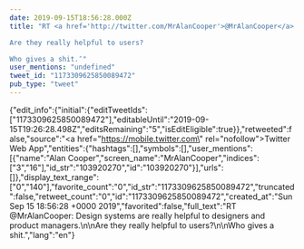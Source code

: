 ```yaml
---
date: 2019-09-15T18:56:28.000Z
title: "RT <a href='http://twitter.com/MrAlanCooper'>@MrAlanCooper</a>: Design systems are really helpful to designers and product managers.

Are they really helpful to users?

Who gives a shit.″"
user_mentions: "undefined"
tweet_id: "1173309625850089472"
pub_type: "tweet"
---
```

{"edit_info":{"initial":{"editTweetIds":["1173309625850089472"],"editableUntil":"2019-09-15T19:26:28.498Z","editsRemaining":"5","isEditEligible":true}},"retweeted":false,"source":"<a href=\"https://mobile.twitter.com\" rel=\"nofollow\">Twitter Web App</a>","entities":{"hashtags":[],"symbols":[],"user_mentions":[{"name":"Alan Cooper","screen_name":"MrAlanCooper","indices":["3","16"],"id_str":"103920270","id":"103920270"}],"urls":[]},"display_text_range":["0","140"],"favorite_count":"0","id_str":"1173309625850089472","truncated":false,"retweet_count":"0","id":"1173309625850089472","created_at":"Sun Sep 15 18:56:28 +0000 2019","favorited":false,"full_text":"RT @MrAlanCooper: Design systems are really helpful to designers and product managers.\n\nAre they really helpful to users?\n\nWho gives a shit.","lang":"en"}
